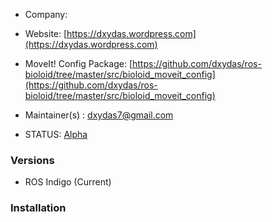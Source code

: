 
  * Company:

  * Website: [https://dxydas.wordpress.com](https://dxydas.wordpress.com)

  * MoveIt! Config Package: [https://github.com/dxydas/ros-bioloid/tree/master/src/bioloid_moveit_config](https://github.com/dxydas/ros-bioloid/tree/master/src/bioloid_moveit_config)

  * Maintainer(s) : [dxydas7@gmail.com](dxydas7@gmail.com)

  * STATUS: [Alpha]()


### Versions

  * ROS Indigo (Current)


### Installation
